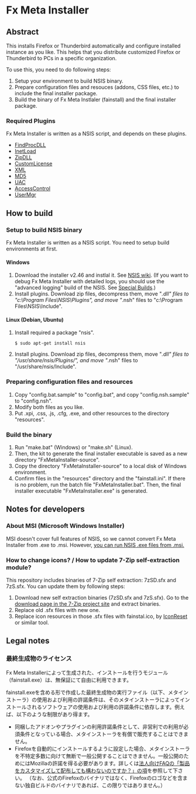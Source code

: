 # Fx Meta Installer

## Abstract

This installs Firefox or Thunderbird automatically and configure installed
instance as you like. This helps that you distribute customized Firefox or
Thunderbird to PCs in a specific organization.

To use this, you need to do following steps:

 1. Setup your environment to build NSIS binary.
 2. Prepare configuration files and resouces (addons, CSS files, etc.) to
    include the final installer package.
 3. Build the binary of Fx Meta Instlaler (fainstall) and the final installer
    package.

### Required Plugins

Fx Meta Installer is written as a NSIS script, and depends on these plugins.

 * [FindProcDLL](http://nsis.sourceforge.net/FindProcDLL_plug-in)
 * [InetLoad](http://nsis.sourceforge.net/InetLoad_plug-in)
 * [ZipDLL](http://nsis.sourceforge.net/ZipDLL_plug-in)
 * [CustomLicense](http://nsis.sourceforge.net/CustomLicense_plug-in)
 * [XML](http://nsis.sourceforge.net/XML_plug-in)
 * [MD5](http://nsis.sourceforge.net/MD5_plugin)
 * [UAC](http://nsis.sourceforge.net/UAC_plug-in)
 * [AccessControl](http://nsis.sourceforge.net/AccessControl_plug-in)
 * [UserMgr](http://nsis.sourceforge.net/UserMgr_plug-in)

## How to build

### Setup to build NSIS binary

Fx Meta Installer is written as a NSIS script. You need to setup build
environments at first.

#### Windows

 1. Download the installer v2.46 and instlal it.
    See [NSIS wiki](http://nsis.sourceforge.net/Main_Page).
    (If you want to debug Fx Meta Installer with detailed logs, you should use
    the "advanced logging" build of the NSIS.
    See [Special Builds](http://nsis.sourceforge.net/Special_Builds).)
 2. Install plugins. Download zip files, decompress them,
    move "*.dll" files to "c:\Program Files\NSIS\Plugins\", and
    move "*.nsh" files to "c:\Program Files\NSIS\Include\".

#### Linux (Debian, Ubuntu)

 1. Install required a package "nsis".
    
        $ sudo apt-get install nsis
    
 2. Install plugins. Download zip files, decompress them,
    move "*.dll" files to "/usr/share/nsis/Plugins/", and
    move "*.nsh" files to "/usr/share/nsis/Include".

### Preparing configuration files and resources

 1. Copy "config.bat.sample" to "config.bat", and
    copy "config.nsh.sample" to "config.nsh".
 2. Modify both files as you like.
 3. Put .xpi, .css, .js, .cfg, .exe, and other resources to the directory
    "resources".

### Build the binary

 1. Run "make.bat" (Windows) or "make.sh" (Linux).
 2. Then, the kit to generate the final installer executable is saved as
    a new directory "FxMetaInstaller-source".
 3. Copy the directory "FxMetaInstaller-source" to a local disk of Windows
    environment.
 4. Confirm files in the "resources" directory and the "fainstall.ini".
    If there is no problem, run the batch file "FxMetaInstaller.bat".
    Then, the final installer executable "FxMetaInstaller.exe" is generated.

## Notes for developers

### About MSI (Microsoft Windows Installer)

MSI doesn't cover full features of NSIS, so we cannot convert Fx Meta
Installer from .exe to .msi. However, [you can run NSIS .exe files from
.msi.](http://wiki.team-mediaportal.com/1_MEDIAPORTAL_1/18_Contribute/6_Plugins/MPEMaker/How_to_include_an_NSIS_or_an_MSI_installer)

### How to change icons? / How to update 7-Zip self-extraction module?

This repository includes binaries of 7-Zip self extraction: 7zSD.sfx and
7zS.sfx. You can update them by following steps:

 1. Download new self extraction binaries (7zSD.sfx and 7zS.sfx).
    Go to the [download page in the 7-Zip project site](http://www.7-zip.org/ja/download.html)
    and extract binaries.
 2. Replace old .sfx files with new one.
 3. Replace icon resources in those .sfx files with fainstal.ico, by
    [IconReset](http://www.geocities.jp/iconsetjp/) or similar tool.


## Legal notes

### 最終生成物のライセンス

Fx Meta Installerによって生成された、インストールを行うモジュール（fainstall.exe）は、無保証にて自由に利用できます。

fainstall.exeを含める形で作成した最終生成物の実行ファイル（以下、メタインストーラ）の使用および利用の許諾条件は、そのメタインストーラによってインストールされるソフトウェアの使用および利用の許諾条件に依存します。例えば、以下のような制限があり得ます。

 * 同梱したアドオンやプラグインの利用許諾条件として、非営利での利用が必須条件となっている場合、メタインストーラを有償で販売することはできません。
 * Firefoxを自動的にインストールするように設定した場合、メタインストーラを不特定多数に向けて無断で一般公開することはできません。一般公開のためにはMozillaの許諾を得る必要があります。詳しくは[法人向けFAQの「製品をカスタマイズして配布しても構わないのですか？」の項](http://www.mozilla.jp/business/faq/#sec-licensing)を参照して下さい。
   （なお、公式のFirefoxのバイナリではなく、Firefoxのロゴなどを含まない独自ビルドのバイナリであれば、この限りではありません。）
